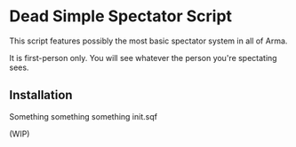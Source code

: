 # Dead Simple Spectator Script

This script features possibly the most basic spectator system in all of Arma. 

It is first-person only. You will see whatever the person you're spectating sees. 

## Installation

Something something something init.sqf

(WIP)